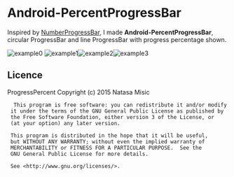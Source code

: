 # Android-PercentProgressBar
Inspired by [NumberProgressBar](https://github.com/daimajia/NumberProgressBar), I made **Android-PercentProgressBar**,
circular ProgressBar and line ProgressBar with progress percentage shown.

![example0](https://github.com/natasam/Android-PercentProgressBar/blob/master/screenshots/device0.gif)
![example1](https://github.com/natasam/Android-PercentProgressBar/blob/master/screenshots/0.png)![example2](https://github.com/natasam/Android-PercentProgressBar/blob/master/screenshots/2.png)![example3](https://github.com/natasam/Android-PercentProgressBar/blob/master/screenshots/3.png)

## Licence 
ProgressPercent
Copyright (c) 2015  Natasa Misic
 
 
      This program is free software: you can redistribute it and/or modify
     it under the terms of the GNU General Public License as published by
     the Free Software Foundation, either version 3 of the License, or
     (at your option) any later version.

     This program is distributed in the hope that it will be useful,
     but WITHOUT ANY WARRANTY; without even the implied warranty of
     MERCHANTABILITY or FITNESS FOR A PARTICULAR PURPOSE.  See the
     GNU General Public License for more details.
 
     See <http://www.gnu.org/licenses/>.

